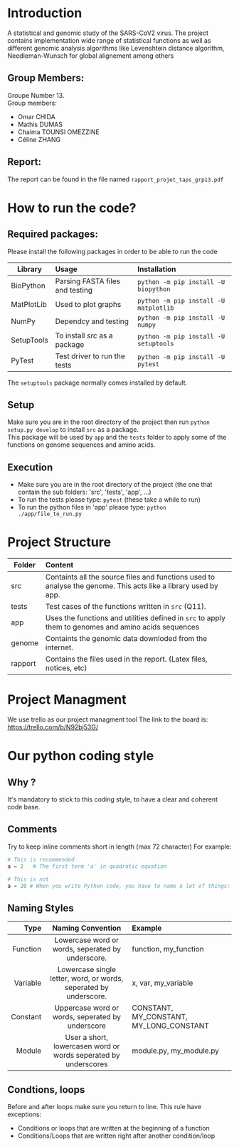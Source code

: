 # Introduction
A statistical and genomic study of the SARS-CoV2 virus. The project contains implementation wide range of statistical functions as well as different genomic analysis algorithms like Levenshtein distance algorithm, Needleman-Wunsch for global alignement among others

## Group Members:
Groupe Number 13.\
Group members:
* Omar CHIDA
* Mathis DUMAS
* Chaima TOUNSI OMEZZINE
* Céline ZHANG

## Report:
The report can be found in the file named `rapport_projet_taps_grp13.pdf`

# How to run the code?
## Required packages:
Please install the following packages in order to be able to run the code

|Library |Usage|Installation|
|----|:-------|:-------|
|BioPython|Parsing FASTA files and testing| `python -m pip install -U biopython`|
|MatPlotLib|Used to plot graphs|`python -m pip install -U matplotlib`|
|NumPy|Dependcy and testing| `python -m pip install -U numpy`|
|SetupTools|To install *src* as a package| `python -m pip install -U setuptools`|
|PyTest|Test driver to run the  tests| `python -m pip install -U pytest`|

The `setuptools` package normally comes installed by default.
## Setup
Make sure you are in the root directory of the project then run `python setup.py develop` to install `src` as a package.\
This package will be used by `app` and the `tests` folder to apply some of the functions on genome sequences and amino acids.
## Execution
- Make sure you are in the root directory of the project (the one that contain the sub folders: 'src', 'tests', 'app', ...)
- To run the tests please type: `pytest` (these take a while to run)
- To run the python files in 'app' please type: `python ./app/file_to_run.py`

# Project Structure
|Folder |Content|
|----|:-------|
|src|Containts all the source files and functions used to analyse the genome. This acts like a library used by app.|
|tests|Test cases of the functions written in `src` (Q11).|
|app|Uses the functions and utilities defined in `src` to apply them to genomes and amino acids sequences|
|genome|Containts the genomic data downloded from the internet.|
|rapport|Contains the files used in the report. (Latex files, notices, etc)|

# Project Managment
We use trello as our project managment tool
The link to the board is: https://trello.com/b/N92bj53G/

# Our python coding style
## Why ?
It's mandatory to stick to this coding style, to have a clear and coherent code base.
## Comments
Try to keep inline comments short in length (max 72 character)
For example:
```python
# This is recommended
a = 2   # The first term 'a' in quadratic equation

# This is not
a = 20 # When you write Python code, you have to name a lot of things: variables, functions, classes, packages, and so on. Choosing sensible names will save you time and energy later. You’ll be able to figure out, from the name, what a certain variable, function, or class represents.
```
## Naming Styles
|Type | Naming Convention|Example|
|----:|:-------:|:-------|
|Function|Lowercase word or words, seperated by underscore.|function, my_function|
|Variable|Lowercase single letter, word, or words, seperated by underscore.|x, var, my_variable|
|Constant|Uppercase word or words, seperated by underscore|CONSTANT, MY_CONSTANT, MY_LONG_CONSTANT|
|Module|User a short, lowercasen word or words seperated by underscores|module.py, my_module.py|
## Condtions, loops
Before and after loops make sure you return to line. 
This rule have exceptions:
* Conditions or loops that are written at the beginning of a function
* Conditions/Loops that are written right after another condition/loop
